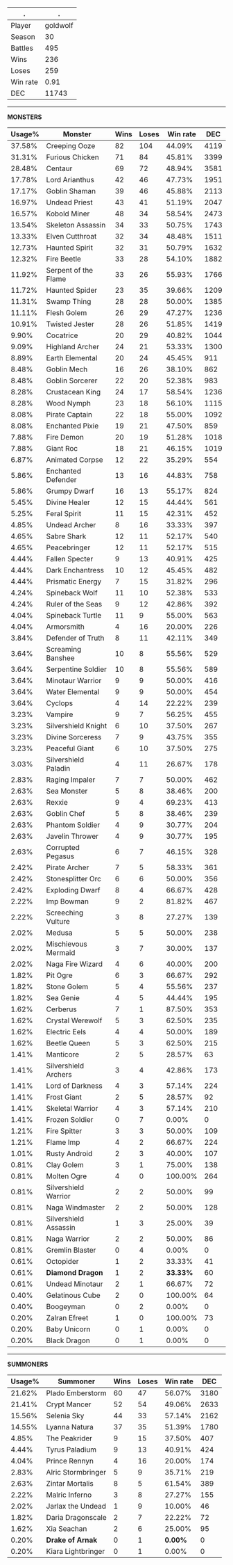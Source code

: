.|.
|-|-
Player|goldwolf
Season|30
Battles|495
Wins|236
Loses|259
Win rate|0.91
DEC|11743

---
**MONSTERS**

Usage%|Monster|Wins|Loses|Win rate|DEC|
-|-|-|-|-|-|
37.58%|Creeping Ooze|82|104|44.09%|4119|
31.31%|Furious Chicken|71|84|45.81%|3399|
28.48%|Centaur|69|72|48.94%|3581|
17.78%|Lord Arianthus|42|46|47.73%|1951|
17.17%|Goblin Shaman|39|46|45.88%|2113|
16.97%|Undead Priest|43|41|51.19%|2047|
16.57%|Kobold Miner|48|34|58.54%|2473|
13.54%|Skeleton Assassin|34|33|50.75%|1743|
13.33%|Elven Cutthroat|32|34|48.48%|1511|
12.73%|Haunted Spirit|32|31|50.79%|1632|
12.32%|Fire Beetle|33|28|54.10%|1882|
11.92%|Serpent of the Flame|33|26|55.93%|1766|
11.72%|Haunted Spider|23|35|39.66%|1209|
11.31%|Swamp Thing|28|28|50.00%|1385|
11.11%|Flesh Golem|26|29|47.27%|1236|
10.91%|Twisted Jester|28|26|51.85%|1419|
9.90%|Cocatrice|20|29|40.82%|1044|
9.09%|Highland Archer|24|21|53.33%|1300|
8.89%|Earth Elemental|20|24|45.45%|911|
8.48%|Goblin Mech|16|26|38.10%|862|
8.48%|Goblin Sorcerer|22|20|52.38%|983|
8.28%|Crustacean King|24|17|58.54%|1236|
8.28%|Wood Nymph|23|18|56.10%|1115|
8.08%|Pirate Captain|22|18|55.00%|1092|
8.08%|Enchanted Pixie|19|21|47.50%|859|
7.88%|Fire Demon|20|19|51.28%|1018|
7.88%|Giant Roc|18|21|46.15%|1019|
6.87%|Animated Corpse|12|22|35.29%|554|
5.86%|Enchanted Defender|13|16|44.83%|758|
5.86%|Grumpy Dwarf|16|13|55.17%|824|
5.45%|Divine Healer|12|15|44.44%|561|
5.25%|Feral Spirit|11|15|42.31%|452|
4.85%|Undead Archer|8|16|33.33%|397|
4.65%|Sabre Shark|12|11|52.17%|540|
4.65%|Peacebringer|12|11|52.17%|515|
4.44%|Fallen Specter|9|13|40.91%|425|
4.44%|Dark Enchantress|10|12|45.45%|482|
4.44%|Prismatic Energy|7|15|31.82%|296|
4.24%|Spineback Wolf|11|10|52.38%|533|
4.24%|Ruler of the Seas|9|12|42.86%|392|
4.04%|Spineback Turtle|11|9|55.00%|563|
4.04%|Armorsmith|4|16|20.00%|226|
3.84%|Defender of Truth|8|11|42.11%|349|
3.64%|Screaming Banshee|10|8|55.56%|529|
3.64%|Serpentine Soldier|10|8|55.56%|589|
3.64%|Minotaur Warrior|9|9|50.00%|416|
3.64%|Water Elemental|9|9|50.00%|454|
3.64%|Cyclops|4|14|22.22%|239|
3.23%|Vampire|9|7|56.25%|455|
3.23%|Silvershield Knight|6|10|37.50%|267|
3.23%|Divine Sorceress|7|9|43.75%|355|
3.23%|Peaceful Giant|6|10|37.50%|275|
3.03%|Silvershield Paladin|4|11|26.67%|178|
2.83%|Raging Impaler|7|7|50.00%|462|
2.63%|Sea Monster|5|8|38.46%|200|
2.63%|Rexxie|9|4|69.23%|413|
2.63%|Goblin Chef|5|8|38.46%|239|
2.63%|Phantom Soldier|4|9|30.77%|204|
2.63%|Javelin Thrower|4|9|30.77%|195|
2.63%|Corrupted Pegasus|6|7|46.15%|328|
2.42%|Pirate Archer|7|5|58.33%|361|
2.42%|Stonesplitter Orc|6|6|50.00%|356|
2.42%|Exploding Dwarf|8|4|66.67%|428|
2.22%|Imp Bowman|9|2|81.82%|467|
2.22%|Screeching Vulture|3|8|27.27%|139|
2.02%|Medusa|5|5|50.00%|238|
2.02%|Mischievous Mermaid|3|7|30.00%|137|
2.02%|Naga Fire Wizard|4|6|40.00%|200|
1.82%|Pit Ogre|6|3|66.67%|292|
1.82%|Stone Golem|5|4|55.56%|237|
1.82%|Sea Genie|4|5|44.44%|195|
1.62%|Cerberus|7|1|87.50%|353|
1.62%|Crystal Werewolf|5|3|62.50%|235|
1.62%|Electric Eels|4|4|50.00%|189|
1.62%|Beetle Queen|5|3|62.50%|215|
1.41%|Manticore|2|5|28.57%|63|
1.41%|Silvershield Archers|3|4|42.86%|173|
1.41%|Lord of Darkness|4|3|57.14%|224|
1.41%|Frost Giant|2|5|28.57%|92|
1.41%|Skeletal Warrior|4|3|57.14%|210|
1.41%|Frozen Soldier|0|7|0.00%|0|
1.21%|Fire Spitter|3|3|50.00%|109|
1.21%|Flame Imp|4|2|66.67%|224|
1.01%|Rusty Android|2|3|40.00%|107|
0.81%|Clay Golem|3|1|75.00%|138|
0.81%|Molten Ogre|4|0|100.00%|264|
0.81%|Silvershield Warrior|2|2|50.00%|99|
0.81%|Naga Windmaster|2|2|50.00%|128|
0.81%|Silvershield Assassin|1|3|25.00%|39|
0.81%|Naga Warrior|2|2|50.00%|86|
0.81%|Gremlin Blaster|0|4|0.00%|0|
0.61%|Octopider|1|2|33.33%|41|
0.61%|**Diamond Dragon**|1|2|**33.33%**|60|
0.61%|Undead Minotaur|2|1|66.67%|72|
0.40%|Gelatinous Cube|2|0|100.00%|64|
0.40%|Boogeyman|0|2|0.00%|0|
0.20%|Zalran Efreet|1|0|100.00%|73|
0.20%|Baby Unicorn|0|1|0.00%|0|
0.20%|Black Dragon|0|1|0.00%|0|

---
**SUMMONERS**

Usage%|Summoner|Wins|Loses|Win rate|DEC|
-|-|-|-|-|-|
21.62%|Plado Emberstorm|60|47|56.07%|3180|
21.41%|Crypt Mancer|52|54|49.06%|2633|
15.56%|Selenia Sky|44|33|57.14%|2162|
14.55%|Lyanna Natura|37|35|51.39%|1780|
4.85%|The Peakrider|9|15|37.50%|407|
4.44%|Tyrus Paladium|9|13|40.91%|424|
4.04%|Prince Rennyn|4|16|20.00%|174|
2.83%|Alric Stormbringer|5|9|35.71%|219|
2.63%|Zintar Mortalis|8|5|61.54%|389|
2.22%|Malric Inferno|3|8|27.27%|155|
2.02%|Jarlax the Undead|1|9|10.00%|46|
1.82%|Daria Dragonscale|2|7|22.22%|72|
1.62%|Xia Seachan|2|6|25.00%|95|
0.20%|**Drake of Arnak**|0|1|**0.00%**|0|
0.20%|Kiara Lightbringer|0|1|0.00%|0|
